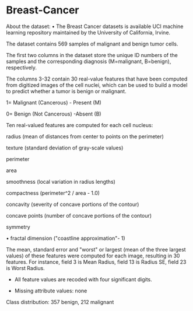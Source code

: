 # Breast-Cancer
About the dataset:
• The Breast Cancer datasets is available UCI machine learning repository maintained by the University of California, Irvine.

The dataset contains 569 samples of malignant and benign tumor cells.

The first two columns in the dataset store the unique ID numbers of the samples and the corresponding diagnosis (M=malignant, B=benign), respectively.

The columns 3-32 contain 30 real-value features that have been computed from digitized images of the cell nuclei, which can be used to build a model to predict whether a tumor is benign or malignant.

1= Malignant (Cancerous) - Present (M)

0= Benign (Not Cancerous) -Absent (B)

Ten real-valued features are computed for each cell nucleus:

radius (mean of distances from center to points on the perimeter)

texture (standard deviation of gray-scale values)

perimeter

area

smoothness (local variation in radius lengths)

compactness (perimeter^2 / area - 1.0)

concavity (severity of concave portions of the contour)

concave points (number of concave portions of the contour)

symmetry

• fractal dimension ("coastline approximation"- 1)

The mean, standard error and "worst" or largest (mean of the three largest values) of these features were computed for each image, resulting in 30 features. For instance, field 3 is Mean Radius, field 13 is Radius SE, field 23 is Worst Radius.

* All feature values are recoded with four significant digits.

* Missing attribute values: none

Class distribution: 357 benign, 212 malignant
